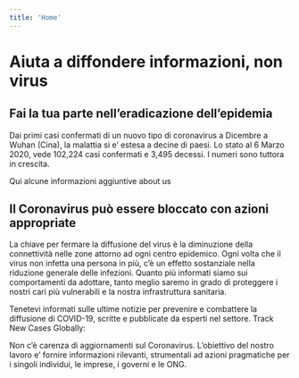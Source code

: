 ```yaml
---
title: 'Home'
---
```


# Aiuta a diffondere informazioni, non virus

## Fai la tua parte nell’eradicazione dell’epidemia

Dai primi casi confermati di un nuovo tipo di coronavirus a Dicembre a Wuhan (Cina), la malattia si e’ estesa a decine di paesi. Lo stato al 6 Marzo 2020, vede 102,224 casi confermati e 3,495 decessi. I numeri sono tuttora in crescita.

Qui alcune informazioni aggiuntive about us

## Il Coronavirus può essere bloccato con azioni appropriate

La chiave per fermare la diffusione del virus è la diminuzione della connettività nelle zone attorno ad ogni centro epidemico. Ogni volta che il virus non infetta una persona in più, c’è un effetto sostanziale nella riduzione generale delle infezioni. Quanto più informati siamo sui comportamenti da adottare, tanto meglio saremo in grado di proteggere i nostri cari più vulnerabili e la nostra infrastruttura sanitaria.

Tenetevi informati sulle ultime notizie per prevenire e combattere la diffusione di COVID-19, scritte e pubblicate da esperti nel settore.
Track New Cases Globally:

Non c’è carenza di aggiornamenti sul Coronavirus. L’obiettivo del nostro lavoro e’ fornire informazioni rilevanti, strumentali ad azioni pragmatiche per i singoli individui, le imprese, i governi e le ONG.
